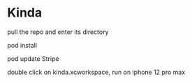 # Kinda


pull the repo and enter its directory

pod install

pod update Stripe

double click on kinda.xcworkspace, run on iphone 12 pro max
